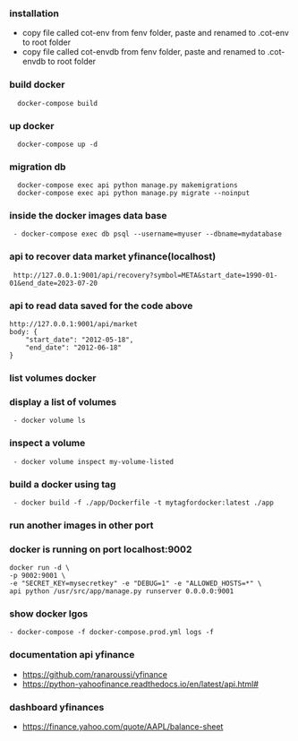 ### installation
- copy file called cot-env from fenv folder, paste and renamed to .cot-env to
  root folder
- copy file called cot-envdb from fenv folder, paste and renamed to .cot-envdb
  to root folder
 
### build docker
```commandline
  docker-compose build
```

### up docker
```commandline
  docker-compose up -d 
```

### migration db
```commandline
  docker-compose exec api python manage.py makemigrations
  docker-compose exec api python manage.py migrate --noinput 
```

### inside the docker images data base 
```commandline
 - docker-compose exec db psql --username=myuser --dbname=mydatabase 
```

### api to recover data market yfinance(localhost)
```commandline
 http://127.0.0.1:9001/api/recovery?symbol=META&start_date=1990-01-01&end_date=2023-07-20 
```

### api to read data saved for the code above
```commandline
http://127.0.0.1:9001/api/market
body: {
    "start_date": "2012-05-18",
    "end_date": "2012-06-18"
}

```

### list volumes docker 
### display a list of volumes
```
 - docker volume ls 
```

### inspect a volume 
```
 - docker volume inspect my-volume-listed 
```

### build a docker using tag 
```
 - docker build -f ./app/Dockerfile -t mytagfordocker:latest ./app
```

### run another images in other port 
### docker is running on port localhost:9002
```
docker run -d \                                     
-p 9002:9001 \
-e "SECRET_KEY=mysecretkey" -e "DEBUG=1" -e "ALLOWED_HOSTS=*" \
api python /usr/src/app/manage.py runserver 0.0.0.0:9001
```

### show docker lgos
```
- docker-compose -f docker-compose.prod.yml logs -f
```

### documentation api yfinance
- https://github.com/ranaroussi/yfinance
- https://python-yahoofinance.readthedocs.io/en/latest/api.html#


### dashboard yfinances
- https://finance.yahoo.com/quote/AAPL/balance-sheet